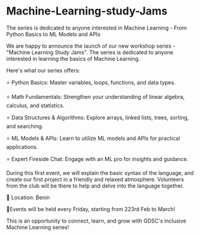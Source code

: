 # Machine-Learning-study-Jams
The series is dedicated to anyone interested in Machine Learning - From Python Basics to ML Models and APIs 

We are happy to announce the launch of our new workshop series - "Machine Learning Study Jams". The series is dedicated to anyone interested in learning the basics of Machine Learning. 

Here's what our series offers:

⭐ Python Basics: Master variables, loops, functions, and data types.

⭐ Math Fundamentals: Strengthen your understanding of linear algebra, calculus, and statistics.

⭐ Data Structures & Algorithms: Explore arrays, linked lists, trees, sorting, and searching.

⭐ ML Models & APIs: Learn to utilize ML models and APIs for practical applications.

⭐ Expert Fireside Chat: Engage with an ML pro for insights and guidance.



During this first event, we will explain the basic syntax of the language, and create our first project in a friendly and relaxed atmosphere. Volunteers from the club will be there to help and delve into the language together.

📍 Location: Benin 

📅Events will be held every Friday, starting from 223rd Feb  to March!

This is an opportunity to connect, learn, and grow with GDSC's inclusive Machine Learning series! 
